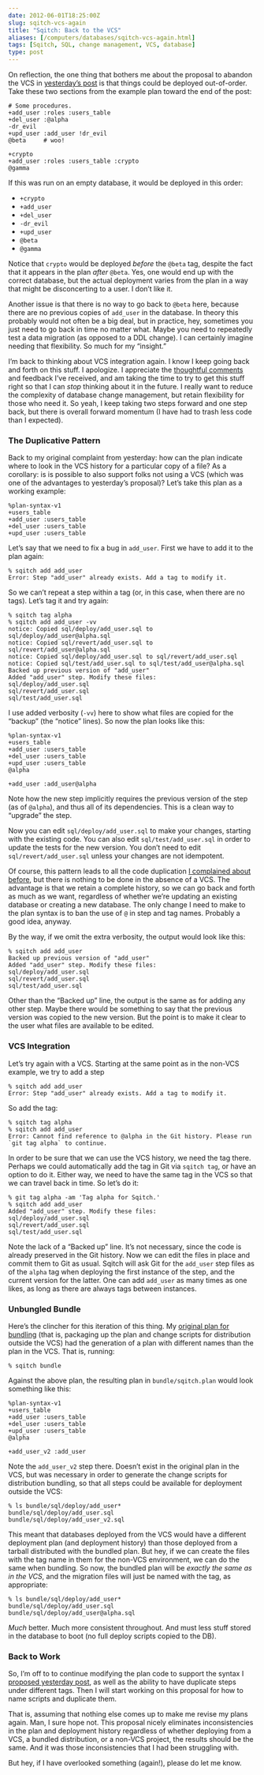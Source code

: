 ```yaml
--- 
date: 2012-06-01T18:25:00Z
slug: sqitch-vcs-again
title: "Sqitch: Back to the VCS"
aliases: [/computers/databases/sqitch-vcs-again.html]
tags: [Sqitch, SQL, change management, VCS, database]
type: post
---
```


On reflection, the one thing that bothers me about the proposal to abandon the
VCS in [yesterday’s post] is that things could be deployed out-of-order. Take
these two sections from the example plan toward the end of the post:

    # Some procedures.
    +add_user :roles :users_table
    +del_user :@alpha
    -dr_evil
    +upd_user :add_user !dr_evil
    @beta     # woo!

    +crypto
    +add_user :roles :users_table :crypto
    @gamma

If this was run on an empty database, it would be deployed in this order:

-   `+crypto`
-   `+add_user`
-   `+del_user`
-   `-dr_evil`
-   `+upd_user`
-   `@beta`
-   `@gamma`

Notice that `crypto` would be deployed *before* the `@beta` tag, despite the
fact that it appears in the plan *after* `@beta`. Yes, one would end up with the
correct database, but the actual deployment varies from the plan in a way that
might be disconcerting to a user. I don’t like it.

Another issue is that there is no way to go back to `@beta` here, because there
are no previous copies of `add_user` in the database. In theory this probably
would not often be a big deal, but in practice, hey, sometimes you just need to
go back in time no matter what. Maybe you need to repeatedly test a data
migration (as opposed to a DDL change). I can certainly imagine needing that
flexibility. So much for my “insight.”

I’m back to thinking about VCS integration again. I know I keep going back and
forth on this stuff. I apologize. I appreciate the [thoughtful comments] and
feedback I’ve received, and am taking the time to try to get this stuff right so
that I can *stop* thinking about it in the future. I really want to reduce the
complexity of database change management, but retain flexibility for those who
need it. So yeah, I keep taking two steps forward and one step back, but there
is overall forward momentum (I have had to trash less code than I expected).

### The Duplicative Pattern

Back to my original complaint from yesterday: how can the plan indicate where to
look in the VCS history for a particular copy of a file? As a corollary: is is
possible to also support folks not using a VCS (which was one of the advantages
to yesterday’s proposal)? Let’s take this plan as a working example:

    %plan-syntax-v1
    +users_table
    +add_user :users_table
    +del_user :users_table
    +upd_user :users_table

Let’s say that we need to fix a bug in `add_user`. First we have to add it to
the plan again:

    % sqitch add add_user
    Error: Step "add_user" already exists. Add a tag to modify it.

So we can’t repeat a step within a tag (or, in this case, when there are no
tags). Let’s tag it and try again:

    % sqitch tag alpha
    % sqitch add add_user -vv
    notice: Copied sql/deploy/add_user.sql to sql/deploy/add_user@alpha.sql
    notice: Copied sql/revert/add_user.sql to sql/revert/add_user@alpha.sql
    notice: Copied sql/deploy/add_user.sql to sql/revert/add_user.sql
    notice: Copied sql/test/add_user.sql to sql/test/add_user@alpha.sql
    Backed up previous version of "add_user"
    Added "add_user" step. Modify these files:
    sql/deploy/add_user.sql
    sql/revert/add_user.sql
    sql/test/add_user.sql

I use added verbosity (`-vv`) here to show what files are copied for the
“backup” (the “notice” lines). So now the plan looks like this:

    %plan-syntax-v1
    +users_table
    +add_user :users_table
    +del_user :users_table
    +upd_user :users_table
    @alpha

    +add_user :add_user@alpha

Note how the new step implicitly requires the previous version of the step (as
of `@alpha`), and thus all of its dependencies. This is a clean way to “upgrade”
the step.

Now you can edit `sql/deploy/add_user.sql` to make your changes, starting with
the existing code. You can also edit `sql/test/add_user.sql` in order to update
the tests for the new version. You don’t need to edit `sql/revert/add_user.sql`
unless your changes are not idempotent.

Of course, this pattern leads to all the code duplication [I complained about
before], but there is nothing to be done in the absence of a VCS. The advantage
is that we retain a complete history, so we can go back and forth as much as we
want, regardless of whether we’re updating an existing database or creating a
new database. The only change I need to make to the plan syntax is to ban the
use of `@` in step and tag names. Probably a good idea, anyway.

By the way, if we omit the extra verbosity, the output would look like this:

    % sqitch add add_user
    Backed up previous version of "add_user"
    Added "add_user" step. Modify these files:
    sql/deploy/add_user.sql
    sql/revert/add_user.sql
    sql/test/add_user.sql

Other than the “Backed up” line, the output is the same as for adding any other
step. Maybe there would be something to say that the previous version was copied
to the new version. But the point is to make it clear to the user what files are
available to be edited.

### VCS Integration

Let’s try again with a VCS. Starting at the same point as in the non-VCS
example, we try to add a step

    % sqitch add add_user
    Error: Step "add_user" already exists. Add a tag to modify it.

So add the tag:

    % sqitch tag alpha
    % sqitch add add_user
    Error: Cannot find reference to @alpha in the Git history. Please run `git tag alpha` to continue.

In order to be sure that we can use the VCS history, we need the tag there.
Perhaps we could automatically add the tag in Git via `sqitch tag`, or have an
option to do it. Either way, we need to have the same tag in the VCS so that we
can travel back in time. So let’s do it:

    % git tag alpha -am 'Tag alpha for Sqitch.'
    % sqitch add add_user
    Added "add_user" step. Modify these files:
    sql/deploy/add_user.sql
    sql/revert/add_user.sql
    sql/test/add_user.sql

Note the lack of a “Backed up” line. It’s not necessary, since the code is
already preserved in the Git history. Now we can edit the files in place and
commit them to Git as usual. Sqitch will ask Git for the `add_user` step files
as of the `alpha` tag when deploying the first instance of the step, and the
current version for the latter. One can add `add_user` as many times as one
likes, as long as there are always tags between instances.

### Unbungled Bundle

Here’s the clincher for this iteration of this thing. My [original plan for
bundling] (that is, packaging up the plan and change scripts for distribution
outside the VCS) had the generation of a plan with different names than the plan
in the VCS. That is, running:

    % sqitch bundle

Against the above plan, the resulting plan in `bundle/sqitch.plan` would look
something like this:

    %plan-syntax-v1
    +users_table
    +add_user :users_table
    +del_user :users_table
    +upd_user :users_table
    @alpha

    +add_user_v2 :add_user

Note the `add_user_v2` step there. Doesn’t exist in the original plan in the
VCS, but was necessary in order to generate the change scripts for distribution
bundling, so that all steps could be available for deployment outside the VCS:

    % ls bundle/sql/deploy/add_user*
    bundle/sql/deploy/add_user.sql
    bundle/sql/deploy/add_user_v2.sql

This meant that databases deployed from the VCS would have a different
deployment plan (and deployment history) than those deployed from a tarball
distributed with the bundled plan. But hey, if we can create the files with the
tag name in them for the non-VCS environment, we can do the same when bundling.
So now, the bundled plan will be *exactly the same as in the VCS*, and the
migration files will just be named with the tag, as appropriate:

    % ls bundle/sql/deploy/add_user*
    bundle/sql/deploy/add_user.sql
    bundle/sql/deploy/add_user@alpha.sql

*Much* better. Much more consistent throughout. And must less stuff stored in
the database to boot (no full deploy scripts copied to the DB).

### Back to Work

So, I’m off to to continue modifying the plan code to support the syntax I
[proposed yesterday post][yesterday’s post], as well as the ability to have
duplicate steps under different tags. Then I will start working on this proposal
for how to name scripts and duplicate them.

That is, assuming that nothing else comes up to make me revise my plans again.
Man, I sure hope not. This proposal nicely eliminates inconsistencies in the
plan and deployment history regardless of whether deploying from a VCS, a
bundled distribution, or a non-VCS project, the results should be the same. And
it was those inconsistencies that I had been struggling with.

But hey, if I have overlooked something (again!), please do let me know.

  [yesterday’s post]: /computers/databases/evolving-sqitch-plan.html
  [thoughtful comments]: /computers/databases/evolving-sqitch-plan.html#tb
  [I complained about before]: /computers/databases/sql-change-management-sans-redundancy.html
  [original plan for bundling]: http://search.cpan.org/~dwheeler/App-Sqitch-0.31-TRIAL/lib/sqitchtutorial.pod#Ship_It!
